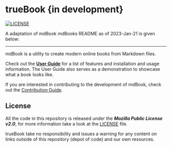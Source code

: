 # trueBook {in development}

[![LICENSE](https://img.shields.io/github/license/rust-lang/mdBook.svg)](LICENSE)

A adaptation of mdBook
mdBooks README as of 2023-Jan-21 is given below:

---
mdBook is a utility to create modern online books from Markdown files.

Check out the **[User Guide]** for a list of features and installation and usage information.
The User Guide also serves as a demonstration to showcase what a book looks like.

If you are interested in contributing to the development of mdBook, check out the [Contribution Guide].

## License

All the code in this repository is released under the ***Mozilla Public License v2.0***, for more information take a look at the [LICENSE] file.

[User Guide]: https://rust-lang.github.io/mdBook/
[contribution guide]: https://github.com/rust-lang/mdBook/blob/master/CONTRIBUTING.md
[LICENSE]: https://github.com/rust-lang/mdBook/blob/master/LICENSE
trueBook take no responsibility and issues a warning for any content on links outside of this repository (depot of code) and our own resources.

